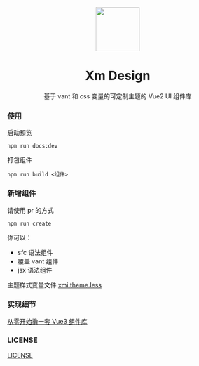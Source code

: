 <div align="center">
  <img src="https://user-images.githubusercontent.com/9743418/104887549-680c1e80-59a6-11eb-8222-40e1d38a0fe2.png" width="100px">

  # Xm Design
  基于 vant 和 css 变量的可定制主题的 Vue2 UI 组件库
</div> 

### 使用

启动预览

```
npm run docs:dev
```

打包组件

```
npm run build <组件>
```

### 新增组件

请使用 pr 的方式

```shell
npm run create
```

你可以：

- sfc 语法组件
- 覆盖 vant 组件
- jsx 语法组件

主题样式变量文件 [xmi.theme.less](./xmi.theme.less)

### 实现细节

[从零开始撸一套 Vue3 组件库](https://iming.work/detail/5f814d8da0dfbd512014726b)

### LICENSE

[LICENSE](./LICENSE.text)
